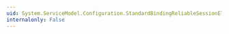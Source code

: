 ```yaml
---
uid: System.ServiceModel.Configuration.StandardBindingReliableSessionElement.#ctor
internalonly: False
---
```

